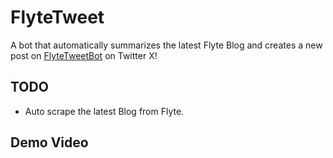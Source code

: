 # FlyteTweet
A bot that automatically summarizes the latest Flyte Blog and creates a new post on [FlyteTweetBot](https://twitter.com/?lang=en) on Twitter X!
## TODO
- Auto scrape the latest Blog from Flyte.

## Demo Video
